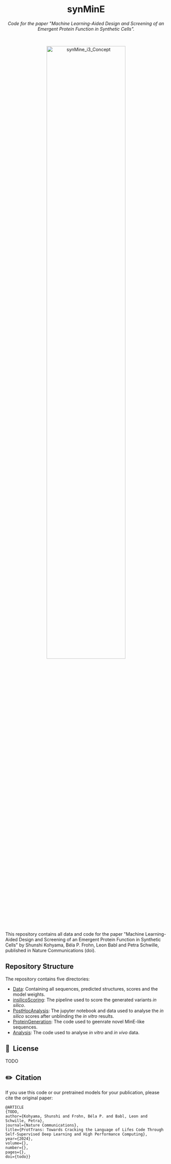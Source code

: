 <br/>
<h1 align="center">synMinE</h1>
<p align="center"><i>Code for the paper "Machine Learning-Aided Design and Screening of an Emergent Protein Function in Synthetic Cells".</i></p>
<br/>

<p align="center">
    <img width="70%" src="https://github.com/BelaFrohn/synMinE/Data/Fig1.png" alt="synMine_i3_Concept">
</p>


<br/>
This repository contains all data and code for the paper "Machine Learning-Aided Design and Screening of an Emergent Protein Function in Synthetic Cells" by Shunshi Kohyama, Béla P. Frohn, Leon Babl and Petra Schwille, published in Nature Communications (doi).
<br/>


## Repository Structure
The repository contains five directories: 
- [Data](https://github.com/BelaFrohn/syninE/Data): Containing all sequences, predicted structures, scores and the model weights. 
- [insilicoScoring](https://github.com/BelaFrohn/syninE/insilicoScoring): The pipeline used to score the generated variants <i>in silico</i>. 
- [PostHocAnalysis](https://github.com/BelaFrohn/syninE/PostHocAnalysis): The jupyter notebook and data used to analyse the <i>in silico</i> scores after unblinding the <i>in vitro</i> results. 
- [ProteinGeneration](https://github.com/BelaFrohn/syninE/ProteinGeneration): The code used to geenrate novel MinE-like sequences. 
- [Analysis](https://github.com/BelaFrohn/syninE/Analysis): The code used to analyse <i>in vitro</i> and <i>in vivo</i> data. 


## 📘&nbsp; License
TODO

## ✏️&nbsp; Citation
If you use this code or our pretrained models for your publication, please cite the original paper:
```
@ARTICLE
{TODO,
author={Kohyama, Shunshi and Frohn, Béla P. and Babl, Leon and Schwille, Petra},
journal={Nature Communications},
title={ProtTrans: Towards Cracking the Language of Lifes Code Through Self-Supervised Deep Learning and High Performance Computing},
year={2024},
volume={},
number={},
pages={},
doi={todo}}
```